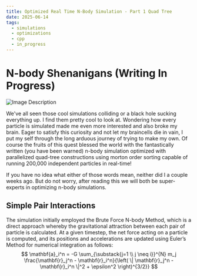 ```yaml
---
title: Optimized Real Time N-Body Simulation - Part 1 Quad Tree
date: 2025-06-14
tags:
  - simulations
  - optimizations
  - cpp
  - in_progress
---
```

# N-body Shenanigans (Writing In Progress)
![Image Description](/images/Pasted%20image%2020250704025301.png)

We've all seen those cool simulations colliding or a black hole sucking everything up. I find them pretty cool to look at. Wondering how every particle is simulated made me even more interested and also broke my brain. Eager to satisfy this curiosity and not let my braincells die in vain, I put my self through the long arduous journey of trying to make my own. Of course the fruits of this quest blessed the world with the fantastically written (you have been warned) n-body simulation optimized with parallelized quad-tree constructions using morton order sorting capable of running 200,000 independent particles in real-time!

If you have no idea what either of those words mean, neither did I a couple weeks ago. But do not worry, after reading this we will both be super-experts in optimizing n-body simulations.

## Simple Pair Interactions

The simulation initially employed the Brute Force N-body Method, which is a direct approach whereby the gravitational attraction between each pair of particle is calculated. At a given timestep, the net force acting on a particle is computed, and its positions and accelerations are updated using Euler’s Method for numerical integration as follows:  
$$
\mathbf{a}_i^n = -G \sum_{\substack{j=1 \\ j \neq i}}^{N} m_j \frac{\mathbf{r}_j^n - \mathbf{r}_i^n}{\left( \| \mathbf{r}_j^n - \mathbf{r}_i^n \|^2 + \epsilon^2 \right)^{3/2}}
$$